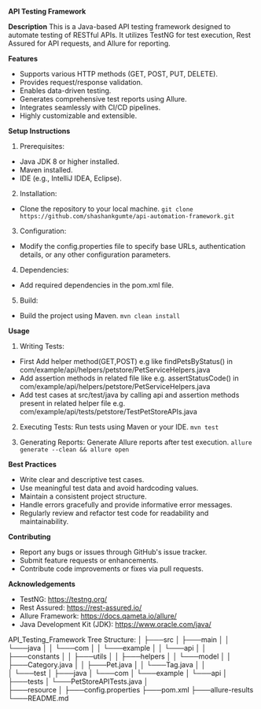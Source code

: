 **API Testing Framework**

**Description**
This is a Java-based API testing framework designed to automate testing of RESTful APIs. It utilizes TestNG for test execution, Rest Assured for API requests, and Allure for reporting.

**Features** 
* Supports various HTTP methods (GET, POST, PUT, DELETE).
* Provides request/response validation.
* Enables data-driven testing.
* Generates comprehensive test reports using Allure.
* Integrates seamlessly with CI/CD pipelines.
* Highly customizable and extensible.

**Setup Instructions**
1. Prerequisites:
* Java JDK 8 or higher installed.
* Maven installed.
* IDE (e.g., IntelliJ IDEA, Eclipse).

2. Installation:
* Clone the repository to your local machine.
`git clone https://github.com/shashankgumte/api-automation-framework.git`

3. Configuration:
* Modify the config.properties file to specify base URLs, authentication details, or any other configuration parameters.

4. Dependencies:
* Add required dependencies in the pom.xml file.

5. Build:
* Build the project using Maven.
`mvn clean install`

**Usage** 
1. Writing Tests:
* First Add helper method(GET,POST) e.g like findPetsByStatus() in com/example/api/helpers/petstore/PetServiceHelpers.java
* Add assertion methods in related file like e.g. assertStatusCode() in com/example/api/helpers/petstore/PetServiceHelpers.java
* Add test cases at src/test/java by calling api and assertion methods present in related helper file e.g. com/example/api/tests/petstore/TestPetStoreAPIs.java

2. Executing Tests:
Run tests using Maven or your IDE.
`mvn test`

3. Generating Reports:
Generate Allure reports after test execution.
`allure generate --clean && allure open`

**Best Practices**
* Write clear and descriptive test cases.
* Use meaningful test data and avoid hardcoding values.
* Maintain a consistent project structure.
* Handle errors gracefully and provide informative error messages.
* Regularly review and refactor test code for readability and maintainability.

**Contributing**
* Report any bugs or issues through GitHub's issue tracker.
* Submit feature requests or enhancements.
* Contribute code improvements or fixes via pull requests.

**Acknowledgements**
* TestNG: https://testng.org/
* Rest Assured: https://rest-assured.io/
* Allure Framework: https://docs.qameta.io/allure/
* Java Development Kit (JDK): https://www.oracle.com/java/

API_Testing_Framework Tree Structure:
│
├───src
│   ├───main
│   │   └───java
│   │       └───com
│   │           └───example
│   │               └───api
│   │                   ├───constants
│   │                   ├───utils
│   │                   ├───helpers
│   │                   └───model
│   │                       ├───Category.java
│   │                       ├───Pet.java
│   │                       └───Tag.java
│   │                    
│   └───test
│       ├───java
│           └───com
│               └───example
│                   └───api
│                       ├───tests
│                              └───PetStoreAPITests.java
│       
├───resource
│  ├───config.properties
├───pom.xml
├───allure-results
└───README.md